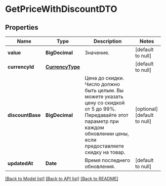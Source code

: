 # GetPriceWithDiscountDTO
## Properties

| Name | Type | Description | Notes |
|------------ | ------------- | ------------- | -------------|
| **value** | **BigDecimal** | Значение. | [default to null] |
| **currencyId** | [**CurrencyType**](CurrencyType.md) |  | [default to null] |
| **discountBase** | **BigDecimal** | Цена до скидки.  Число должно быть целым. Вы можете указать цену со скидкой от 5 до 99%.  Передавайте этот параметр при каждом обновлении цены, если предоставляете скидку на товар.  | [optional] [default to null] |
| **updatedAt** | **Date** | Время последнего обновления. | [default to null] |

[[Back to Model list]](../README.md#documentation-for-models) [[Back to API list]](../README.md#documentation-for-api-endpoints) [[Back to README]](../README.md)

